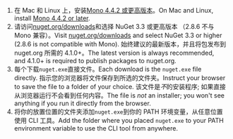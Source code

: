 1. <span data-ttu-id="f8d66-101">在 Mac 和 Linux 上，安装[Mono 4.4.2 或更高版本](http://www.mono-project.com/docs/getting-started/install/)。</span><span class="sxs-lookup"><span data-stu-id="f8d66-101">On Mac and Linux, install [Mono 4.4.2 or later](http://www.mono-project.com/docs/getting-started/install/).</span></span>
2. <span data-ttu-id="f8d66-102">请访问[nuget.org/downloads](https://nuget.org/downloads)和选择 NuGet 3.3 或更高版本 （2.8.6 不与 Mono 兼容）。</span><span class="sxs-lookup"><span data-stu-id="f8d66-102">Visit [nuget.org/downloads](https://nuget.org/downloads) and select NuGet 3.3 or higher (2.8.6 is not compatible with Mono).</span></span> <span data-ttu-id="f8d66-103">始终建议的最新版本，并且将包发布到 nuget.org 所需的 4.1.0+。</span><span class="sxs-lookup"><span data-stu-id="f8d66-103">The latest version is always recommended, and 4.1.0+ is required to publish packages to nuget.org.</span></span>
3. <span data-ttu-id="f8d66-104">每个下载`nuget.exe`直接文件。</span><span class="sxs-lookup"><span data-stu-id="f8d66-104">Each download is the `nuget.exe` file directly.</span></span> <span data-ttu-id="f8d66-105">指示您的浏览器将文件保存到所选的文件夹。</span><span class="sxs-lookup"><span data-stu-id="f8d66-105">Instruct your browser to save the file to a folder of your choice.</span></span> <span data-ttu-id="f8d66-106">该文件是*不*的安装程序; 如果直接从浏览器运行不会看到任何内容。</span><span class="sxs-lookup"><span data-stu-id="f8d66-106">The file is *not* an installer; you won't see anything if you run it directly from the browser.</span></span>
4. <span data-ttu-id="f8d66-107">将你的放置位置的文件夹添加`nuget.exe`到你的 PATH 环境变量，从任意位置使用 CLI 工具。</span><span class="sxs-lookup"><span data-stu-id="f8d66-107">Add the folder where you placed `nuget.exe` to your PATH environment variable to use the CLI tool from anywhere.</span></span>